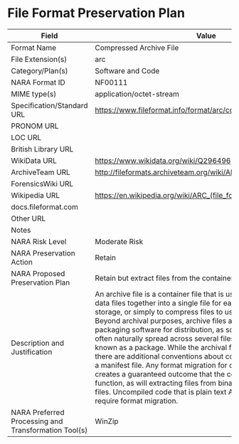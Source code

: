 # File Format Preservation Plan
  | Field | Value |
  | ----------- | ----------- |
  | Format Name | Compressed Archive File | 
| File Extension(s) | arc | 
| Category/Plan(s) | Software and Code | 
| NARA Format ID | NF00111 | 
| MIME type(s) | application/octet-stream | 
| Specification/Standard URL | <https://www.fileformat.info/format/arc/corion.htm> | 
| PRONOM URL |  | 
| LOC URL |  | 
| British Library URL |  | 
| WikiData URL | <https://www.wikidata.org/wiki/Q296496> | 
| ArchiveTeam URL | <http://fileformats.archiveteam.org/wiki/ARC_(compression_format)> | 
| ForensicsWiki URL |  | 
| Wikipedia URL | <https://en.wikipedia.org/wiki/ARC_(file_format)> | 
| docs.fileformat.com |  | 
| Other URL |  | 
| Notes |  | 
| NARA Risk Level | Moderate Risk | 
| NARA Preservation Action | Retain | 
| NARA Proposed Preservation Plan | Retain but extract files from the container | 
| Description and Justification | An archive file is a container file that is used to collect multiple data files together into a single file for easier portability and storage, or simply to compress files to use less storage space. Beyond archival purposes, archive files are frequently used for packaging software for distribution, as software contents are often naturally spread across several files; the archive is then known as a package. While the archival file format is the same, there are additional conventions about contents, such as requiring a manifest file. Any format migration for compiled or binary code creates a guaranteed outcome that the code will no longer function, as will extracting files from binary container archives files. Uncompiled code that is plain text ASCII or Unicode does not require format migration. | 
| NARA Preferred Processing and Transformation Tool(s) | WinZip | 
